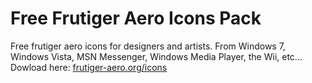 # Free Frutiger Aero Icons Pack
Free frutiger aero icons for designers and artists. From Windows 7, Windows Vista, MSN Messenger, Windows Media Player, the Wii, etc... 
Dowload here: [frutiger-aero.org/icons](https://frutiger-aero.org/icons)
